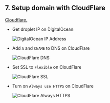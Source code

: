 ## 7. Setup domain with CloudFlare

[Cloudflare.](https://cloudflare.com)

- Get droplet IP on DigitalOcean

  ![DigitalOcean IP Address](https://github.com/cezerin2/cezerin2/raw/master/docs/images/cezerin-digitalocean.png)

- Add `A` and `CNAME` to DNS on CloudFlare

  ![CloudFlare DNS](https://github.com/cezerin2/cezerin2/raw/master/docs/images/cezerin-cloudflare.png)
  
- Set SSL to `Flexible` on CloudFlare

  ![CloudFlare SSL](https://github.com/cezerin2/cezerin2/raw/master/docs/images/cf-ssl.png)

- Turn on `Always use HTTPS` on CloudFlare

  ![CloudFlare Always HTTPS](https://github.com/cezerin2/cezerin2/raw/master/docs/images/cf-alway-https.png)
